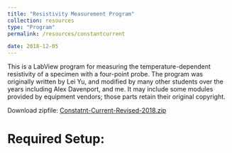 ```yaml
---
title: "Resistivity Measurement Program"
collection: resources
type: "Program"
permalink: /resources/constantcurrent

date: 2018-12-05
---
```


This is a LabView program for measuring the temperature-dependent resistivity of a specimen with a four-point probe. The program was originally written by Lei Yu, and modified by many other students over the years including Alex Davenport, and me. It may include some modules provided by equipment vendors; those parts retain their original copyright.

Download zipfile: [Constatnt-Current-Revised-2018.zip](https://aliencam.github.io/resources/Constatnt-Current-Revised-2018.zip)

Required Setup:
======
